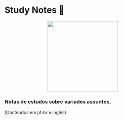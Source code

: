 # Study Notes :dizzy:	

<p align="center">  
<img src="https://user-images.githubusercontent.com/37185061/145857667-ede23fda-0e27-4c28-9e37-12bcb546952d.jpg" width="228" />
</p>


### Notas de estudos sobre variados assuntos. 

(Conteúdos em pt-br e inglês)

